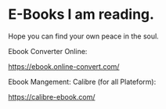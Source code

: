 # E-Books I am reading. 

Hope you can find your own peace in the soul. 


Ebook Converter Online: 

  https://ebook.online-convert.com/

Ebook Mangement: Calibre (for all Plateform): 
  
  https://calibre-ebook.com/
